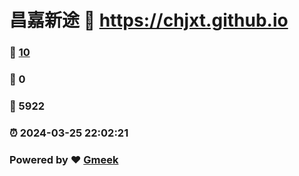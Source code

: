 # 昌嘉新途 :link: https://chjxt.github.io 
### :page_facing_up: [10](https://chjxt.github.io/tag.html) 
### :speech_balloon: 0 
### :hibiscus: 5922 
### :alarm_clock: 2024-03-25 22:02:21 
### Powered by :heart: [Gmeek](https://github.com/Meekdai/Gmeek)
